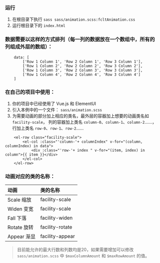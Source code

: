 ### 运行
1. 在根目录下执行 `sass sass/animation.scss:fcltAnimation.css`
2. 运行根目录下的 `index.html`

### 数据需要以这样的方式排列（每一列的数据放在一个数组中，所有的列组成外层的数组）：
```
    data: [
        ['Row 1 Column 1', 'Row 2 Column 1', 'Row 3 Column 1'], 
        ['Row 1 Column 2', 'Row 2 Column 2', 'Row 3 Column 2'],
        ['Row 1 Column 3', 'Row 2 Column 3', 'Row 3 Column 3'],
        ['Row 1 Column 4', 'Row 2 Column 4', 'Row 3 Column 4']
    ]
```

### 在自己的项目中使用：
1. 你的项目中已经使用了 Vue.js 和 ElementUI
2. 引入本例中的一个文件： `sass/animation.scss`
3. 为需要动画的部分加上相应的类名，最外层的容器加上想要的动画类名如 `facility-scale`，
列的容器加上类名 `column-0`、`column-1`、`column-2`……，行加上类名 `row-0`、`row-1`、`row-2`……
```
    <el-row class="facility-scale">
        <el-col :class="'column-'+ columnIndex" v-for="(column, columnIndex) in data">
            <div :class="'row-'+ index " v-for="(item, index) in column">{{ item }}</div>
        </el-col>
    </el-row>
```

### 动画对应的类的名称：
动画|类的名称
:-|:-
Scale 缩放|facility-scale
Widen 变宽|facility-scale
Fall 下落|facility-widen
Rotate 旋转|facility-rotate
Appear 渐显|facility-appear

> 目前能允许的最大行数和列数均是20，如果需要增加可以修改 `sass/animation.scss` 中 `$maxColumnAmount` 和 `$maxRowAmount` 的值。